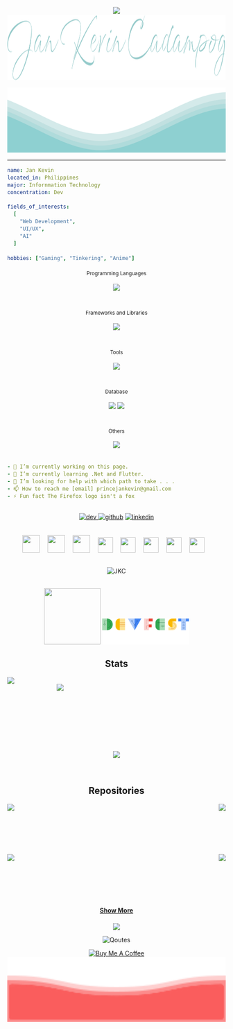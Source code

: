  
 
<!--![](https://user-images.githubusercontent.com/38730960/155279704-c707042b-8892-4562-81aa-5acd0f48ce65.png)-->

<p align="center"> 
<img height="40" src="https://user-images.githubusercontent.com/38730960/155831380-6b196bd5-ca12-4fe7-aed8-8dddac8b0404.gif"/> 


<img src="https://raw.githubusercontent.com/iamprincejkc/iamprincejkc/c4eab0381d326aa18cfc8f27b3e427ea1ba8a7d0/jkc.svg" width="100%" height="150"/>

</p>	
<img src="https://raw.githubusercontent.com/iamprincejkc/iamprincejkc/5a9c67dd35506edc7b8b2bbeeac48354434eda7c/waves.svg" width="100%" height="150">

-----------------------------------------------------------------------------------------------------------------------

 ```yaml
 name: Jan Kevin
 located_in: Philippines
 major: Infornmation Technology
 concentration: Dev
 
 fields_of_interests:
   [
     "Web Development",
     "UI/UX",
     "AI"
   ]
 
 hobbies: ["Gaming", "Tinkering", "Anime"]
```

  <div align=center>
  <sub>
   Programming Languages
  </small>
  </sub>
  </div>
  <br>
  

  <div align=center>
  <img src="https://skillicons.dev/icons?i=cs,dart,js&theme=dark" />
  </div>


  <br>
  <br>
  
  <div align=center>
  <sub>
  Frameworks and Libraries
  </small>
  </sub>
  </div>
   
  <br>
   
  <div align=center>
  <img src="https://skillicons.dev/icons?i=dotnet,jquery,angular,flutter,bootstrap,materialui,ts&theme=dark" />
  </div>

  <br>
  <br>
  
  <div align=center>
  <sub>
  Tools
  </small>
  </sub>
  </div>
   
  <br>
  
  <div align=center>
  <img src="https://skillicons.dev/icons?i=visualstudio,vscode,postman,sublime&theme=dark" />
  </div>

  <br>
  <br>
  
  <div align=center>
  <sub>
  Database
  </small>
  </sub>
  </div>
   
  <br>
  
  <div align=center>
  <img height='50' src="https://img.icons8.com/?size=100&id=laYYF3dV0Iew&format=png&color=000000" />
  <img src="https://skillicons.dev/icons?i=mysql,sqlite,mongodb&theme=dark" />
  </div>

  <br>
  <br>
  
  <div align=center>
  <sub>
  Others
  </small>
  </sub>
  </div>
   
  <br>
  
  <div align=center>
  <img src="https://skillicons.dev/icons?i=git,html,css&theme=dark" />
  </div>

  <br>
  
 ```yaml
- 🔭 I’m currently working on this page. 
- 🌱 I’m currently learning .Net and Flutter. 
- 🤔 I’m looking for help with which path to take . . . 
- 📫 How to reach me [email] princejankevin@gmail.com 
- ⚡ Fun fact The Firefox logo isn't a fox
```

<br>

  <div align=center>
<a href='https://dev.to/iamprincejkc'><img src='https://skillicons.dev/icons?i=devto&theme=dark' alt='dev' height='100'/>  </a>  
<a href='https://github.com/iamprincejkc'><img src='https://skillicons.dev/icons?i=github&theme=dark' alt='github' height='100'/></a>  
<a href='https://www.linkedin.com/'><img src='https://skillicons.dev/icons?i=linkedin&theme=dark' alt='linkedin' height='100'></a>  
  </div>



<br>
<br>

  <div align=center>
<a href='https://github.com/iamprincejkc'><img src='https://user-images.githubusercontent.com/38730960/155440721-acd91826-4366-41e3-bf3a-6879f0f72f2c.gif' width='40' height='40'></a> 
<a href='https://github.com/iamprincejkc'><img src='https://user-images.githubusercontent.com/38730960/155440728-9a7d8fea-95f8-40db-b49a-36a9793bb6fb.gif' width='40' height='40'></a> 
<a href='https://github.com/iamprincejkc'><img src='https://user-images.githubusercontent.com/38730960/155440733-3e89216e-6f1b-498c-b4f1-e4c43b5d96fa.gif' width='40' height='40'></a> 
<a href='https://github.com/iamprincejkc'><img src='https://user-images.githubusercontent.com/38730960/155440753-870f15a0-409d-4e0d-9fdd-690654decdf7.gif' width='35' height='35'></a> 
<a href='https://github.com/iamprincejkc'><img src='https://user-images.githubusercontent.com/38730960/155440761-1193ab52-8180-4012-bcd3-50b5fba91669.gif' width='35' height='35'></a> 
<a href='https://github.com/iamprincejkc'><img src='https://user-images.githubusercontent.com/38730960/155440773-55cef6cd-d65a-4915-811a-c042c41b6206.gif' width='35' height='35'></a> 
<a href='https://github.com/iamprincejkc'><img src='https://user-images.githubusercontent.com/38730960/155440739-68f2db6c-cc3a-4ba5-bc81-e98b61450211.gif' width='35' height='35'></a> 
<a href='https://github.com/iamprincejkc'><img src='https://user-images.githubusercontent.com/38730960/155440748-021f6605-7885-4e3d-86f1-a70eece75935.gif' width='35' height='35'></a> 
<br>
<br>
<p align="center"><img src="https://github-profile-trophy.vercel.app/?username=iamprincejkc&theme=onedark&row=1&column=6&no-frame=true" alt="JKC" /></p>

<br>
<a href='https://github.com/iamprincejkc'><img src='https://developers.google.com/static/profile/badges/events/community/devfest/2022/attendee/badge.svg' width='130' height='130'></a> <a href='https://github.com/iamprincejkc'><img src='https://raw.githubusercontent.com/iamprincejkc/iamprincejkc/2974647cac59273df94e1c9439c6f8a5a976567a/devfest2019.svg' width='200'></a> 


  </div>

<h2 align="center">Stats</h2>
<p align=center>
  <div align=center>
    <a href="#">
<!--       <img align="left" width=390 src="https://github-readme-streak-stats-eight.vercel.app/?user=iamprincejkc&theme=react&border_radius=60&border=61DAFB&background=25%2C8F000000%2C00000000&hide_border=true" /> -->
      <img align="left" width=390 src="https://github-readme-streak-stats-eight.vercel.app/?user=iamprincejkc&theme=react&border_radius=60&border=61DAFB" />
    </a>
    <a href="#">
      <img align="right" width=390 src="https://github-readme-stats.vercel.app/api?username=iamprincejkc&show_icons=true&theme=react&border_color=61dafb&border_radius=60&rank_icon=github" />
    </a>
  </div>
  <br><br><br><br><br><br><br><br><br>
  <div align=center>
    <a href="#">
      <img width=325 align="center" src="https://github-readme-stats.vercel.app/api/top-langs/?username=iamprincejkc&title_color=61dafb&text_color=ffffff&icon_color=61dafb&bg_color=20232a&langs_count=8&layout=compact&theme=react&border_color=61dafb&border_radius=60" />
    </a>
  </div>
  <br>
  <br>
  
  
<h2 align="center">Repositories </h2>
<div width="100%" align="center">
  <a align="right" href="https://github.com/iamprincejkc/iamprincejkc" title="Repository 1"><img align="left" height="115" src="https://github-readme-stats.vercel.app/api/pin/?username=iamprincejkc&repo=iamprincejkc&theme=react&border_color=61dafb&border_radius=60"></a>
  <a align="left" href="https://github.com/iamprincejkc/JWT_AUTH_LOGIN" title="Repository 2"><img align="right" height="115" src="https://github-readme-stats.vercel.app/api/pin/?username=iamprincejkc&repo=JWT_AUTH_LOGIN&theme=react&border_color=61dafb&border_radius=60"></a>
</div>
<br/><br/><br/><br/><br/><br/>
<div width="100%" align="center">
  <a align="left" href="https://github.com/iamprincejkc/Flutter_ShopApp" title="Repository 3"><img align="left" height="115" src="https://github-readme-stats.vercel.app/api/pin/?username=iamprincejkc&repo=Flutter_ShopApp&theme=react&border_color=61dafb&border_radius=60"></a>
  <a align="right" href="https://github.com/iamprincejkc/CleanApp.Api" title="Repository 4"><img align="right" height="115" src="https://github-readme-stats.vercel.app/api/pin/?username=iamprincejkc&repo=CleanApp.Api&theme=react&border_color=61dafb&border_radius=60"></a>

  <br><br><br><br><br><br>

  <h4 align="center">
  <a href="https://github.com/iamprincejkc?tab=repositories" title="Show Repositories">Show More</a>
</h4>



   <img width=300  align="center" src="https://github.com/iamprincejkc/iamprincejkc/blob/main/Coding%20The%20Matrix%20GIF.gif" />
<!--
<picture>
  <source media="(prefers-color-scheme: dark)" srcset="https://raw.githubusercontent.com/iamprincejkc/iamprincejkc/output/github-snake-dark.svg" />
  <source media="(prefers-color-scheme: light)" srcset="https://raw.githubusercontent.com/iamprincejkc/iamprincejkc/output/github-snake.svg" />
  <img alt="github-snake" src="https://raw.githubusercontent.com/iamprincejkc/iamprincejkc/output/github-snake.svg" />
</picture>
-->

![Qoutes](https://quotes-github-readme.vercel.app/api?type=horizontal&theme=dark)

<p align="center">
<a href="https://www.buymeacoffee.com/iamprincejkc" target="_blank"><img src="https://cdn.buymeacoffee.com/buttons/v2/default-red.png" alt="Buy Me A Coffee" width="150" ></a>
<!--<img src="https://user-images.githubusercontent.com/38730960/155287438-73103d01-8e27-466a-b776-8a10c91608ac.gif" width="100%" height="150">-->
<img src="https://raw.githubusercontent.com/iamprincejkc/iamprincejkc/a9e9cb682177db7089b5e1960d96ac4c2c59bf39/footerwave.svg" width="100%" height="150">
</p>	

